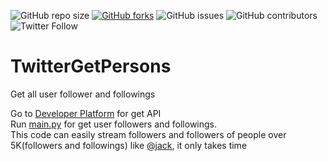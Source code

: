![GitHub repo size](https://img.shields.io/github/repo-size/MohammadZarchi/TwitterGetPersons)
[![GitHub forks](https://img.shields.io/github/forks/MohammadZarchi/TwitterGetPersons.svg)](https://github.com/MohammadZarchi/TwitterGetPersons)
![GitHub issues](https://img.shields.io/github/issues/MohammadZarchi/TwitterGetPersons)
![GitHub contributors](https://img.shields.io/github/contributors/MohammadZarchi/TwitterGetPersons)
![Twitter Follow](https://img.shields.io/twitter/follow/ZarchiMohammad?style=social)

# TwitterGetPersons
Get all user follower and followings

Go to <a href="https://developer.twitter.com/">Developer Platform</a> for get API</br>
Run <a href="https://github.com/ZarchiMohammad/TwitterGetPersons/blob/main/main.py">main.py</a> for get user followers and followings.</br>
This code can easily stream followers and followers of people over 5K(followers and followings) like <a href="https://twitter.com/jack">@jack</a>, it only takes time

